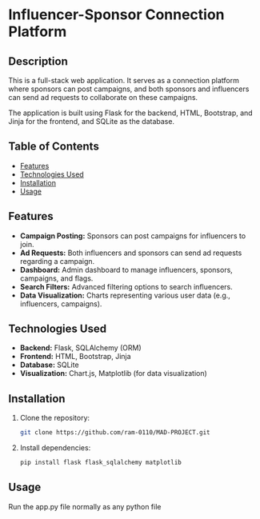 # Influencer-Sponsor Connection Platform

## Description
This is a full-stack web application. It serves as a connection platform where sponsors can post campaigns, and both sponsors and influencers can send ad requests to collaborate on these campaigns.

The application is built using Flask for the backend, HTML, Bootstrap, and Jinja for the frontend, and SQLite as the database.

## Table of Contents
- [Features](#features)
- [Technologies Used](#technologies-used)
- [Installation](#installation)
- [Usage](#usage)


## Features
- **Campaign Posting:** Sponsors can post campaigns for influencers to join.
- **Ad Requests:** Both influencers and sponsors can send ad requests regarding a campaign.
- **Dashboard:** Admin dashboard to manage influencers, sponsors, campaigns, and flags.
- **Search Filters:** Advanced filtering options to search influencers.
- **Data Visualization:** Charts representing various user data (e.g., influencers, campaigns).

## Technologies Used
- **Backend:** Flask, SQLAlchemy (ORM)
- **Frontend:** HTML, Bootstrap, Jinja
- **Database:** SQLite
- **Visualization:** Chart.js, Matplotlib (for data visualization)

## Installation
1. Clone the repository:
   ```bash
   git clone https://github.com/ram-0110/MAD-PROJECT.git
2. Install dependencies:
   ```bash
   pip install flask flask_sqlalchemy matplotlib   

## Usage
Run the app.py file normally as any python file
